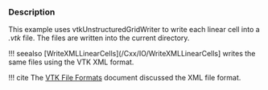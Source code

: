 ### Description

This example uses vtkUnstructuredGridWriter to write each linear cell into a *.vtk* file. The files are written into the current directory.

!!! seealso
    [WriteXMLLinearCells](/Cxx/IO/WriteXMLLinearCells] writes the same files using the VTK XML format.

!!! cite
    The [VTK File Formats](/VTKFileFormats#simple-legacy-formats) document discussed the XML file format.
